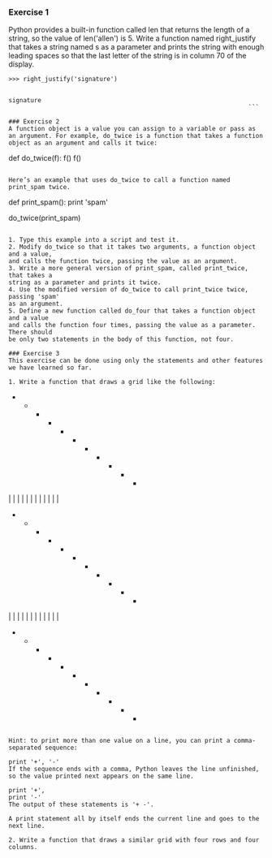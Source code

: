 ### Exercise 1

Python provides a built-in function called len that returns the length of a string,
so the value of len('allen') is 5. Write a function named right_justify that takes
a string named s as a parameter and prints the string with enough leading spaces so
that the last letter of the string is in column 70 of the display.

```
>>> right_justify('signature')

                                                                  signature
                                                                  ```

### Exercise 2  
A function object is a value you can assign to a variable or pass as an argument. For example, do_twice is a function that takes a function object as an argument and calls it twice:

```
def do_twice(f):
    f()
    f()
```

Here’s an example that uses do_twice to call a function named print_spam twice.

```
def print_spam():
    print 'spam'

do_twice(print_spam)
```

1. Type this example into a script and test it.
2. Modify do_twice so that it takes two arguments, a function object and a value,
and calls the function twice, passing the value as an argument.
3. Write a more general version of print_spam, called print_twice, that takes a
string as a parameter and prints it twice.
4. Use the modified version of do_twice to call print_twice twice, passing 'spam'
as an argument.
5. Define a new function called do_four that takes a function object and a value
and calls the function four times, passing the value as a parameter. There should
be only two statements in the body of this function, not four.                                                                  

### Exercise 3
This exercise can be done using only the statements and other features we have learned so far.

1. Write a function that draws a grid like the following:

```
+ - - - - + - - - - +
|         |         |
|         |         |
|         |         |
|         |         |
+ - - - - + - - - - +
|         |         |
|         |         |
|         |         |
|         |         |
+ - - - - + - - - - +
```

Hint: to print more than one value on a line, you can print a comma-separated sequence:

print '+', '-'
If the sequence ends with a comma, Python leaves the line unfinished, so the value printed next appears on the same line.

print '+',
print '-'
The output of these statements is '+ -'.

A print statement all by itself ends the current line and goes to the next line.

2. Write a function that draws a similar grid with four rows and four columns.
